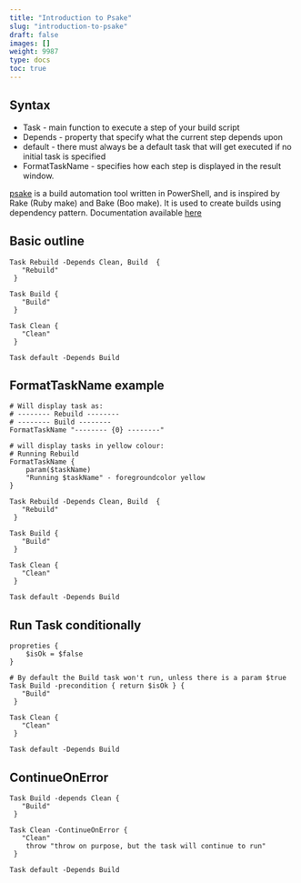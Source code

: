 ```yaml
---
title: "Introduction to Psake"
slug: "introduction-to-psake"
draft: false
images: []
weight: 9987
type: docs
toc: true
---
```


## Syntax
 - Task - main function to execute a step of your build script 
 - Depends - property that specify what the current step depends upon
 - default - there must always be a default task that will get executed if no initial task is specified
 - FormatTaskName - specifies how each step is displayed in the result window.

[psake][1] is a build automation tool written in PowerShell, and is inspired by Rake (Ruby make) and Bake (Boo make).  It is used to create builds using dependency pattern. 
Documentation available [here][2]


  [1]: https://github.com/psake/psake
  [2]: http://psake.readthedocs.io/en/latest/

## Basic outline

    Task Rebuild -Depends Clean, Build  {
       "Rebuild"
     }
    
    Task Build {
       "Build"
     }
    
    Task Clean {
       "Clean"
     }

    Task default -Depends Build

## FormatTaskName example
    # Will display task as:
    # -------- Rebuild --------
    # -------- Build --------
    FormatTaskName "-------- {0} --------"  
    
    # will display tasks in yellow colour:
    # Running Rebuild  
    FormatTaskName {
        param($taskName)
        "Running $taskName" - foregroundcolor yellow
    }

    Task Rebuild -Depends Clean, Build  {
       "Rebuild"
     }
    
    Task Build {
       "Build"
     }
    
    Task Clean {
       "Clean"
     }
    
    Task default -Depends Build

## Run Task conditionally
    propreties { 
        $isOk = $false
    }
    
    # By default the Build task won't run, unless there is a param $true
    Task Build -precondition { return $isOk } {
       "Build"
     }
    
    Task Clean {
       "Clean"
     }
    
    Task default -Depends Build

## ContinueOnError
    Task Build -depends Clean {
       "Build"
     }
    
    Task Clean -ContinueOnError {
       "Clean"
        throw "throw on purpose, but the task will continue to run"
     }
    
    Task default -Depends Build

